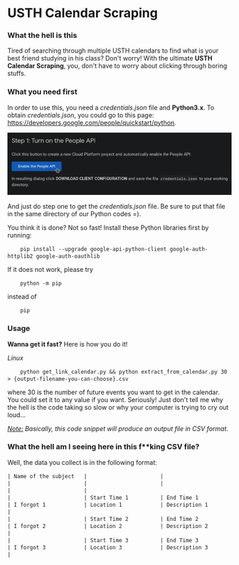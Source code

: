 # USTH Calendar Scraping

### What the hell is this
Tired of searching through multiple USTH calendars to find what is your best friend studying in his class? Don't worry! With the ultimate **USTH Calendar Scraping**, you, don't have to worry about clicking through boring stuffs.

### What you need first
In order to use this, you need a *credentials.json* file and **Python3.x**. To obtain *credentials.json*, you could go to this page: <ins>https://developers.google.com/people/quickstart/python</ins>.

![alt text](img/quick-start-python-page.png "Title")

And just do step one to get the *credentials.json* file. Be sure to put that file in the same directory of our Python codes =).

You think it is done? Not so fast! Install these Python libraries first by running:
```
    pip install --upgrade google-api-python-client google-auth-httplib2 google-auth-oauthlib
```

If it does not work, please try 

```
    python -m pip
```

instead of 

```
    pip
```

### Usage
**Wanna get it fast?** Here is how you do it!

*Linux*

```
    python get_link_calendar.py && python extract_from_calendar.py 30 > {output-filename-you-can-choose}.csv 
```

where 30 is the number of future events you want to get in the calendar. You could set it to any value if you want. Seriously! Just don't tell me why the hell is the code taking so slow or why your computer is trying to cry out loud...

<ins>*Note:*</ins> *Basically, this code snippet will produce an output file in CSV format.*

### What the hell am I seeing here in this f**king CSV file?
Well, the data you collect is in the following format:
```
| Name of the subject   |                       |                       |                       |                       |                       |                       |
|                       | Start Time 1          | End Time 1            | I forgot 1            | Location 1            | Description 1         |
|                       | Start Time 2          | End Time 2            | I forgot 2            | Location 2            | Description 2         |
|                       | Start Time 3          | End Time 3            | I forgot 3            | Location 3            | Description 3         |
```